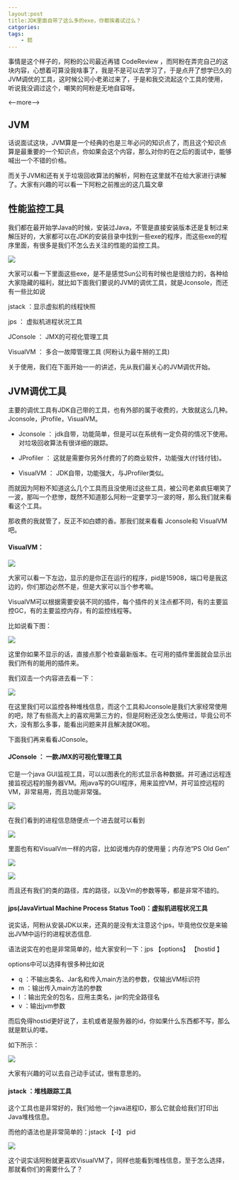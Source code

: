```yaml
---
layout:post
title:JDK里面自带了这么多的exe，你都挨着试过么？
catgories:
tags:
    - 懿
---
```


事情是这个样子的，阿粉的公司最近再错 CodeReview ，而阿粉在弄完自己的这块内容，心想着可算没我啥事了，我是不是可以去学习了，于是点开了想学已久的JVM调优的工具，这时候公司小老弟过来了，于是和我交流起这个工具的使用，听说我没调过这个，嘲笑的阿粉是无地自容呀。

<--more-->

## JVM

话说面试这块，JVM算是一个经典的也是三年必问的知识点了，而且这个知识点算是最重要的一个知识点，你如果会这个内容，那么对你的在之后的面试中，能够喊出一个不错的价格。

而关于JVM和还有关于垃圾回收算法的解析，阿粉在这里就不在给大家进行讲解了。大家有兴趣的可以看一下阿粉之前推出的这几篇文章

## 性能监控工具

我们都在最开始学Java的时候，安装过Java，不管是直接安装版本还是复制过来解压好的，大家都可以在JDK的安装目录中找到一些exe的程序，而这些exe的程序里面，有很多是我们不怎么去关注的性能的监控工具。

![](http://www.justdojava.com/assets/images/2019/java/image_yi/2020/12-03/1.jpg)

大家可以看一下里面这些exe，是不是感觉Sun公司有时候也是很给力的，各种给大家隐藏的福利，就比如下面我们要说的JVM的调优工具，就是Jconsole，而还有一些比如说

jstack ：显示虚拟机的线程快照

jps ： 虚拟机进程状况工具

JConsole ： JMX的可视化管理工具

VisualVM ： 多合一故障管理工具 (阿粉认为最牛掰的工具)

关于使用，我们在下面开始一一的讲述，先从我们最关心的JVM调优开始。

## JVM调优工具

主要的调优工具有JDK自己带的工具，也有外部的属于收费的，大致就这么几种。Jconsole，jProfile，VisualVM。

- Jconsole ： jdk自带，功能简单，但是可以在系统有一定负荷的情况下使用。对垃圾回收算法有很详细的跟踪。

- JProfiler ： 这就是需要你另外付费的了的商业软件，功能强大(付钱付钱)。

- VisualVM ： JDK自带，功能强大，与JProfiler类似。

而就因为阿粉不知道这么几个工具而且没使用过这些工具，被公司老弟疯狂嘲笑了一波，那叫一个悲惨，既然不知道那么阿粉一定要学习一波的呀，那么我们就来看看这个工具。

那收费的我就管了，反正不如白嫖的香。那我们就来看看 Jconsole和 VisualVM吧。

#### VisualVM：

![](http://www.justdojava.com/assets/images/2019/java/image_yi/2020/07-24/1.jpg)

大家可以看一下左边，显示的是你正在运行的程序，pid是15908，端口号是我这边的，你们那边必然不是，但是大家可以当个参考嘛。

VisualVM可以根据需要安装不同的插件，每个插件的关注点都不同，有的主要监控GC，有的主要监控内存，有的监控线程等。

比如说看下图：

![](http://www.justdojava.com/assets/images/2019/java/image_yi/2020/07-24/2.jpg)

这里你如果不显示的话，直接点那个检查最新版本。在可用的插件里面就会显示出我们所有的能用的插件来。

我们双击一个内容进去看一下：

![](http://www.justdojava.com/assets/images/2019/java/image_yi/2020/07-24/3.jpg)

在这里我们可以监控各种堆栈信息，而这个工具和Jconsole是我们大家经常使用的吧，除了有些高大上的喜欢用第三方的，但是阿粉还没怎么使用过，毕竟公司不大，没有那么多事，能看出问题来并且解决就OK啦。

下面我们再来看看JConsole。

#### JConsole ： 一款JMX的可视化管理工具

它是一个java GUI监视工具，可以以图表化的形式显示各种数据。并可通过远程连接监视远程的服务器VM。用java写的GUI程序，用来监控VM，并可监控远程的VM，非常易用，而且功能非常强。

![](http://www.justdojava.com/assets/images/2019/java/image_yi/2020/12-03/2.jpg)

在我们看到的进程信息随便点一个进去就可以看到

![](http://www.justdojava.com/assets/images/2019/java/image_yi/2020/12-03/3.jpg)

里面也有和VisualVm一样的内容，比如说堆内存的使用量；内存池“PS Old Gen” 

![](http://www.justdojava.com/assets/images/2019/java/image_yi/2020/12-03/4.jpg)

![](http://www.justdojava.com/assets/images/2019/java/image_yi/2020/12-03/5.jpg)

而且还有我们的类的路径，库的路径，以及Vm的参数等等，都是非常不错的。

#### jps(JavaVirtual Machine Process Status Tool)：虚拟机进程状况工具

说实话，阿粉从安装JDK以来，还真的是没有太注意这个jps，毕竟他仅仅是来输出JVM中运行的进程状态信息.

语法说实在的也是非常简单的，给大家安利一下：jps 【options】 【hostid 】 

options中可以选择有很多种比如说

- q ：不输出类名、Jar名和传入main方法的参数，仅输出VM标识符
- m ：输出传入main方法的参数
- l ：输出完全的包名，应用主类名，jar的完全路径名 
- v ：输出jvm参数 

而后免得hostid更好说了，主机或者是服务器的id，你如果什么东西都不写，那么就是默认的喽。

如下所示：

![](http://www.justdojava.com/assets/images/2019/java/image_yi/2020/12-03/6.jpg)

大家有兴趣的可以去自己动手试试，很有意思的。

#### jstack ：堆栈跟踪工具

这个工具也是非常好的，我们给他一个java进程ID，那么它就会给我们打印出Java堆栈信息。

而他的语法也是非常简单的：jstack 【-l】 pid

![](http://www.justdojava.com/assets/images/2019/java/image_yi/2020/12-03/7.jpg)

这个说实话阿粉就更喜欢VisualVM了，同样也能看到堆栈信息，至于怎么选择，那就看你们的需要什么了？

